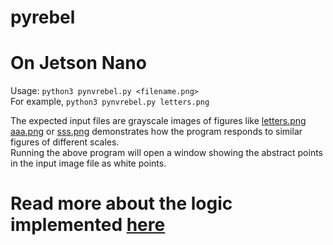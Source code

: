 # pyrebel
# On Jetson Nano
Usage:
```python3 pynvrebel.py <filename.png> ```<br>
For example, 
```python3 pynvrebel.py letters.png```<br>

The expected input files are grayscale images of figures like <a href="https://github.com/ps-nithin/pyrebel/blob/main/letters.png">letters.png</a>
<a href="https://github.com/ps-nithin/pyrebel/blob/main/aaa.png">aaa.png</a> or <a href="https://github.com/ps-nithin/pyrebel/blob/main/sss.png">sss.png</a> demonstrates how the program responds to similar figures of different scales.<br>
Running the above program will open a window showing the abstract points in the input image file as white points.

# Read more about the logic implemented <a href="https://github.com/ps-nithin/pyrebel/blob/main/abstract.pdf">here</a>

